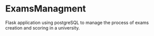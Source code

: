 # ExamsManagment
Flask application using postgreSQL to manage the process of exams creation and scoring in a university.
